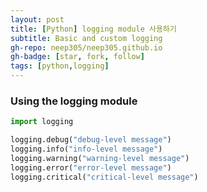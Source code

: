 ```yaml
---
layout: post
title: [Python] logging module 사용하기
subtitle: Basic and custom logging
gh-repo: neep305/neep305.github.io
gh-badge: [star, fork, follow]
tags: [python,logging]
---
```


### Using the logging module
```python
import logging

logging.debug("debug-level message")
logging.info("info-level message")
logging.warning("warning-level message")
logging.error("error-level message")
logging.critical("critical-level message")
```